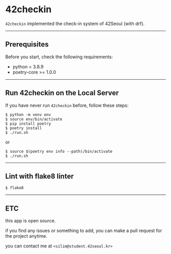 # 42checkin

`42checkin` implemented the check-in system of 42Seoul (with drf). 

<hr>

## Prerequisites

Before you start, check the following requirements:
* python = 3.8.9
* poetry-core >= 1.0.0
<hr>

## Run 42checkin on the Local Server

If you have never run `42checkin` before, follow these steps:

```
$ python -m venv env
$ source env/bin/activate
$ pip install poetry
$ poetry install
$ ./run.sh
```

or 

```
$ source $(poetry env info --path)/bin/activate
$ ./run.sh
```
<hr>

## Lint with flake8 linter

```
$ flake8
```

<hr>

## ETC

this app is open source. 

if you find any issues or something to add, you can make a pull request for the project anytime.

you can contact me at `<silim@student.42seoul.kr>`

<br>
